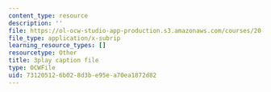 ```yaml
---
content_type: resource
description: ''
file: https://ol-ocw-studio-app-production.s3.amazonaws.com/courses/20-219-becoming-the-next-bill-nye-writing-and-hosting-the-educational-show-january-iap-2015/731205126b028d3be95ea70ea1872d82_3HnHQXWIFd4.srt
file_type: application/x-subrip
learning_resource_types: []
resourcetype: Other
title: 3play caption file
type: OCWFile
uid: 73120512-6b02-8d3b-e95e-a70ea1872d82
---
```

